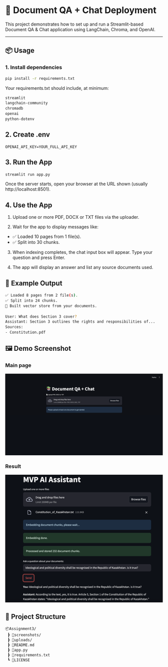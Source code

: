 # 🚀 Document QA + Chat Deployment

This project demonstrates how to set up and run a Streamlit-based Document QA & Chat application using LangChain, Chroma, and OpenAI.

---

## 📦 Usage

### 1. Install dependencies

```bash
pip install -r requirements.txt
```

Your requirements.txt should include, at minimum:

```bash
streamlit
langchain-community
chromadb
openai
python-dotenv
```

## 2. Create .env
```
OPENAI_API_KEY=YOUR_FULL_API_KEY
```

## 3. Run the App
```bash
streamlit run app.py
```

Once the server starts, open your browser at the URL shown (usually http://localhost:8501).

## 4. Use the App

1. Upload one or more PDF, DOCX or TXT files via the uploader.

2. Wait for the app to display messages like:
- ✅ Loaded 10 pages from 1 file(s).
- ✅ Split into 30 chunks.

3. When indexing completes, the chat input box will appear. Type your question and press Enter.

4. The app will display an answer and list any source documents used.

## 🧾 Example Output
```bash
✅ Loaded 8 pages from 2 file(s).
✅ Split into 24 chunks.
🌱 Built vector store from your documents.

User: What does Section 3 cover?
Assistant: Section 3 outlines the rights and responsibilities of...
Sources:
- Constitution.pdf
```

## 🖼️ Demo Screenshot
### Main page
![main](screenshots/main.png)

### Result
![result](screenshots/result.png)

## 📁 Project Structure

```
📦Assignment3/
 ┣ 📂screenshots/
 ┣ 📂uploads/
 ┣ 📜README.md
 ┣ 📜app.py
 ┣ 📜requirements.txt
 ┗ 📜LICENSE
```